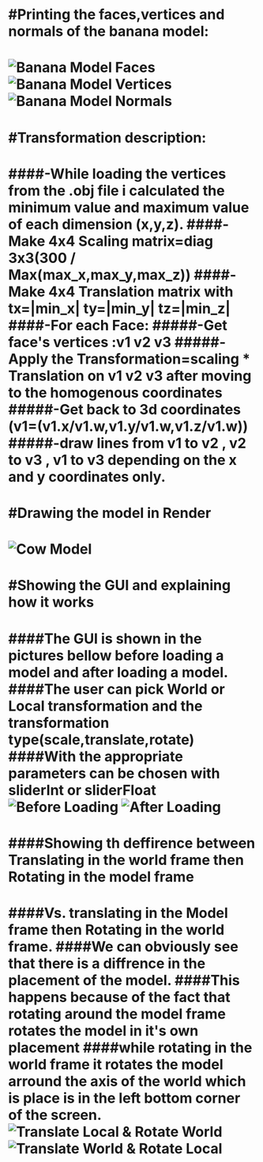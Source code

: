 #Printing the faces,vertices and normals of the banana model:
===============================
![Banana Model Faces](https://github.com/HaifaGraphicsCourses/computergraphics2021-f-r-i-e-n-d-s/blob/master/Images/PrintFaces.JPG)
![Banana Model Vertices](https://github.com/HaifaGraphicsCourses/computergraphics2021-f-r-i-e-n-d-s/blob/master/Images/PrintVertices.JPG)
![Banana Model Normals](https://github.com/HaifaGraphicsCourses/computergraphics2021-f-r-i-e-n-d-s/blob/master/Images/PrintNormals.JPG)
===============================

#Transformation description:
===============================
####-While loading the vertices from the .obj file i calculated the minimum value and maximum value of each dimension (x,y,z).
####-Make 4x4 Scaling matrix=diag 3x3(300 / Max(max_x,max_y,max_z)) 
####-Make 4x4 Translation matrix with tx=|min_x| ty=|min_y| tz=|min_z| 
####-For each Face:
#####-Get face's vertices :v1 v2 v3
#####-Apply the Transformation=scaling * Translation on v1 v2 v3 after moving to the homogenous coordinates
#####-Get back to 3d coordinates (v1=(v1.x/v1.w,v1.y/v1.w,v1.z/v1.w))
#####-draw lines from v1 to v2 , v2 to v3 , v1 to v3 depending on the x and y coordinates only.
===============================

#Drawing the model in Render
===============================
![Cow Model](https://github.com/HaifaGraphicsCourses/computergraphics2021-f-r-i-e-n-d-s/blob/master/Images/CowModel.JPG)
===============================

#Showing the GUI and explaining how it works
===============================
####The GUI is shown in the pictures bellow before loading a model and after loading a model.
####The user can pick World or Local transformation and the transformation type(scale,translate,rotate)
####With the appropriate parameters can be chosen with sliderInt or sliderFloat
![Before Loading](https://github.com/HaifaGraphicsCourses/computergraphics2021-f-r-i-e-n-d-s/blob/master/Images/BeforeLoading.JPG)
![After Loading](https://github.com/HaifaGraphicsCourses/computergraphics2021-f-r-i-e-n-d-s/blob/master/Images/AfterLoading.JPG)
===============================

####Showing th deffirence between Translating in the world frame then Rotating in the model frame
===============================
####Vs. translating in the Model frame then Rotating in the world frame.
####We can obviously see that there is a diffrence in the placement of the model.
####This happens because of the fact that rotating around the model frame rotates the model in it's own placement 
####while rotating in the world frame it rotates the model arround the axis of the world which is place is in the left bottom corner of the screen.
![Translate Local & Rotate World](https://github.com/HaifaGraphicsCourses/computergraphics2021-f-r-i-e-n-d-s/blob/master/Images/TranslateLocal_RotateWorld.JPG)
![Translate World & Rotate Local](https://github.com/HaifaGraphicsCourses/computergraphics2021-f-r-i-e-n-d-s/blob/master/Images/TranslateWorld_RotateLocal.JPG)
===============================
